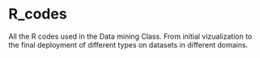 # R_codes
All the R codes used in the Data mining Class. From initial vizualization to the final deployment of different types on datasets in different domains.

